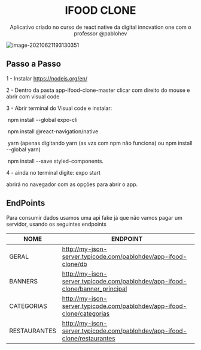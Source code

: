 <h1 align="center">
    IFOOD CLONE 
</h1>
<p align="center">
    Aplicativo criado no curso de react native da digital innovation one com o professor @pablohev
</p>

![image-20210621193130351](C:\Users\Gohan\AppData\Roaming\Typora\typora-user-images\image-20210621193130351.png)

## Passo a Passo

1 - Instalar https://nodejs.org/en/

2 - Dentro da pasta app-ifood-clone-master clicar com direito do mouse e abrir com visual code

3 - Abrir terminal do Visual code e instalar: 

​		npm install --global expo-cli 

​		npm install @react-navigation/native

​		yarn (apenas digitando yarn (as vzs com npm não funciona) ou npm install --global yarn)

​		npm install --save styled-components.


4 - ainda no terminal digite: expo start

abrirá no navegador com as opções para abrir o app.



## EndPoints

<p>Para consumir dados usamos uma api fake já que não vamos pagar um servidor, usando os seguintes endpoints<p>


| NOME         | ENDPOINT                                                                      |
| ------------ | ----------------------------------------------------------------------------- |
| GERAL        | http://my-json-server.typicode.com/pablohdev/app-ifood-clone/db               |
| BANNERS      | http://my-json-server.typicode.com/pablohdev/app-ifood-clone/banner_principal |
| CATEGORIAS   | http://my-json-server.typicode.com/pablohdev/app-ifood-clone/categorias       |
| RESTAURANTES | http://my-json-server.typicode.com/pablohdev/app-ifood-clone/restaurantes     |

<br>
<br>


